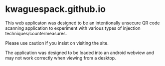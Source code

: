 # kwaguespack.github.io

This web applicaton was designed to be an intentionally unsecure QR code scanning application to experiment with various types of injection techniques/countermeasures.

Please use caution if you insist on visiting the site.

The application was designed to be loaded into an android webview and may not work correctly when viewing from a desktop. 
